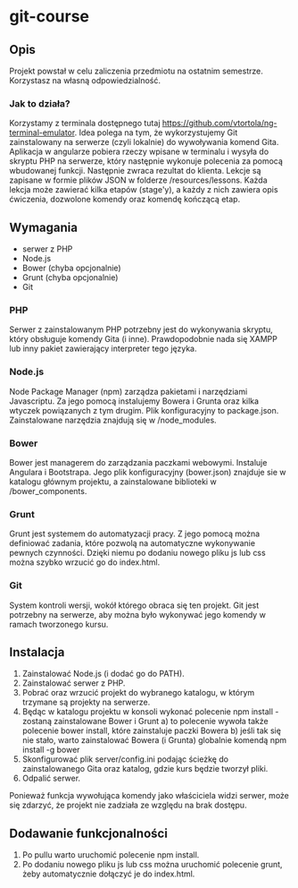 # git-course

## Opis
Projekt powstał w celu zaliczenia przedmiotu na ostatnim semestrze. Korzystasz na własną odpowiedzialność.

### Jak to działa?
Korzystamy z terminala dostępnego tutaj https://github.com/vtortola/ng-terminal-emulator. Idea polega na tym, że wykorzystujemy Git zainstalowany na serwerze (czyli lokalnie) do wywoływania komend Gita. Aplikacja w angularze pobiera rzeczy wpisane w terminalu i wysyła do skryptu PHP na serwerze, który następnie wykonuje polecenia za pomocą wbudowanej funkcji. Następnie zwraca rezultat do klienta. 
Lekcje są zapisane w formie plików JSON w folderze /resources/lessons. Każda lekcja może zawierać kilka etapów (stage'y), a każdy z nich zawiera opis ćwiczenia, dozwolone komendy oraz komendę kończącą etap.

## Wymagania
- serwer z PHP
- Node.js
- Bower (chyba opcjonalnie)
- Grunt (chyba opcjonalnie)
- Git

### PHP
Serwer z zainstalowanym PHP potrzebny jest do wykonywania skryptu, który obsługuje komendy Gita (i inne). Prawdopodobnie nada się XAMPP lub inny pakiet zawierający interpreter tego języka.

### Node.js
Node Package Manager (npm) zarządza pakietami i narzędziami Javascriptu. Za jego pomocą instalujemy Bowera i Grunta oraz kilka wtyczek powiązanych z tym drugim. Plik konfiguracyjny to package.json. Zainstalowane narzędzia znajdują się w /node_modules.

### Bower
Bower jest managerem do zarządzania paczkami webowymi. Instaluje Angulara i Bootstrapa. Jego plik konfiguracyjny (bower.json) znajduje sie w katalogu głównym projektu, a zainstalowane biblioteki w /bower_components.

### Grunt
Grunt jest systemem do automatyzacji pracy. Z jego pomocą można definiować zadania, które pozwolą na automatyczne wykonywanie pewnych czynności. Dzięki niemu po dodaniu nowego pliku js lub css można szybko wrzucić go do index.html.

### Git
System kontroli wersji, wokół którego obraca się ten projekt. Git jest potrzebny na serwerze, aby można było wykonywać jego komendy w ramach tworzonego kursu.

## Instalacja
1. Zainstalować Node.js (i dodać go do PATH).
2. Zainstalować serwer z PHP.
3. Pobrać oraz wrzucić projekt do wybranego katalogu, w którym trzymane są projekty na serwerze.
4. Będąc w katalogu projektu w konsoli wykonać polecenie npm install - zostaną zainstalowane Bower i Grunt
	a) to polecenie wywoła także polecenie bower install, które zainstaluje paczki Bowera
	b) jeśli tak się nie stało, warto zainstalować Bowera (i Grunta) globalnie komendą npm install -g bower
5. Skonfigurować plik server/config.ini podając ścieżkę do zainstalowanego Gita oraz katalog, gdzie kurs będzie tworzył pliki.
6. Odpalić serwer.

Ponieważ funkcja wywołująca komendy jako właściciela widzi serwer, może się zdarzyć, że projekt nie zadziała ze względu na brak dostępu.

## Dodawanie funkcjonalności

1. Po pullu warto uruchomić polecenie npm install.
2. Po dodaniu nowego pliku js lub css można uruchomić polecenie grunt, żeby automatycznie dołączyć je do index.html.
